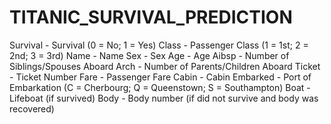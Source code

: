 # TITANIC_SURVIVAL_PREDICTION

Survival - Survival (0 = No; 1 = Yes)
Class - Passenger Class (1 = 1st; 2 = 2nd; 3 = 3rd)
Name - Name
Sex - Sex
Age - Age
Aibsp - Number of Siblings/Spouses Aboard
Arch - Number of Parents/Children Aboard
Ticket - Ticket Number
Fare - Passenger Fare
Cabin - Cabin
Embarked - Port of Embarkation (C = Cherbourg; Q = Queenstown; S = Southampton)
Boat - Lifeboat (if survived)
Body - Body number (if did not survive and body was recovered)
